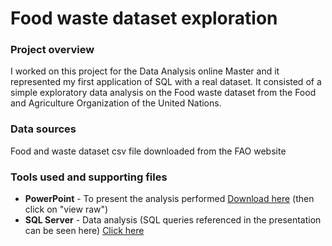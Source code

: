 # Food waste dataset exploration

### Project overview

I worked on this project for the Data Analysis online Master and it represented my first application of SQL with a real dataset.
It consisted of a simple exploratory data analysis on the Food waste dataset from the Food and Agriculture Organization of the United Nations.

### Data sources

Food and waste dataset csv file downloaded from the FAO website

### Tools used and supporting files

- **PowerPoint** - To present the analysis performed [Download here](https://github.com/fabiooperti/Fabio-Operti---Data-analytics-project/blob/main/SQL%20project/SQL%20project%20-%20Food%20waste%20dataset%20analysis%20presentation.pptx)
(then click on "view raw")
- **SQL Server** - Data analysis (SQL queries referenced in the presentation can be seen here) [Click here](https://github.com/fabiooperti/Fabio-Operti---Data-analytics-project/blob/main/SQL%20project/SQL%20scripts.md)

